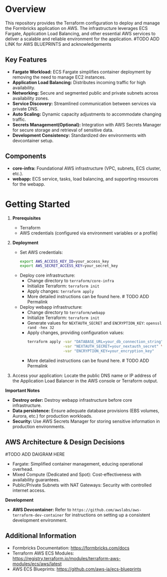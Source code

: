 # Overview

This repository provides the Terraform configuration to deploy and manage the Formbricks application on AWS. The infrastructure leverages ECS Fargate, Application Load Balancing, and other essential AWS services to deliver a scalable and reliable environment for the application. #TODO ADD LINK for AWS BLUEPRINTS and acknowledgements 

## Key Features

* **Fargate Workload:**  ECS Fargate simplifies container deployment by removing the need to manage EC2 instances.
* **Application Load Balancing:** Distributes incoming traffic for high availability.
* **Networking:** Secure and segmented public and private subnets across availability zones.
* **Service Discovery:** Streamlined communication between services via private DNS.
* **Auto Scaling:** Dynamic capacity adjustments to accommodate changing traffic.
* **Secrets Management(Optional):** Integration with AWS Secrets Manager for secure storage and retrieval of sensitive data.
* **Development Consistency:** Standardized dev environments with devcontainer setup.

## Components

* **core-infra:** Foundational AWS infrastructure (VPC, subnets, ECS cluster, etc.).
* **webapp:**  ECS service, tasks, load balancing, and supporting resources for the webapp.

# Getting Started

1. **Prerequisites**
   * Terraform
   * AWS credentials (configured via environment variables or a profile)

2. **Deployment**
   * Set AWS credentials:
       ```bash
       export AWS_ACCESS_KEY_ID=your_access_key
       export AWS_SECRET_ACCESS_KEY=your_secret_key
       ```
   * Deploy core infrastructure:
      *  Change directory to `terraform/core-infra`
      *  Initialize Terraform: `terraform init`
      *  Apply changes:  `terraform apply`
      * More detailed instructions can be found here. # TODO ADD Permalink
   * Deploy webapp infrastructure:
      * Change directory to `terraform/webapp`
      * Initialize Terraform: `terraform init`
      * Generate values for `NEXTAUTH_SECRET` and `ENCRYPTION_KEY`: `openssl rand -hex 32`
      * Apply changes, providing configuration values:
           ```bash
           terraform apply -var "DATABASE_URL=your_db_connection_string" \
                           -var "NEXTAUTH_SECRET=your_nextauth_secret" \
                           -var "ENCRYPTION_KEY=your_encryption_key"
           ```
      * More detailed instructions can be found here. # TODO ADD Permalink           

3. Access your application:
   Locate the public DNS name or IP address of the Application Load Balancer in the AWS console or Terraform output.

  **Important Notes**
  
  * **Destroy order:** Destroy webapp infrastructure before core infrastructure. 
  * **Data persistence:**  Ensure  adequate database provisions (EBS volumes, Aurora, etc.) for production workloads.
  * **Security:**  Use AWS Secrets Manager for storing sensitive information in production environments.

## AWS Architecture & Design Decisions
#TODO ADD DAIGRAM HERE
* Fargate: Simplified container management, educing operational overhead.
* Mixed Compute (Dedicated and Spot): Cost-effectiveness with availability guarantees.
* Public/Private Subnets with NAT Gateways: Security with controlled internet access.

**Development**

* **AWS Devcontainer:** Refer to `https://github.com/awslabs/aws-terraform-dev-container` for instructions on setting up a consistent development environment.

## Additional Information

* Formbricks Documentation: https://formbricks.com/docs
* Terraform AWS ECS Modules: https://registry.terraform.io/modules/terraform-aws-modules/ecs/aws/latest
* AWS ECS Blueprints: https://github.com/aws-ia/ecs-blueprints
